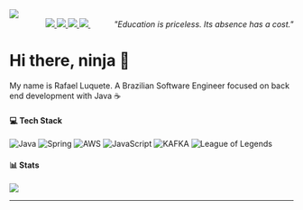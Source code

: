 <img src="https://github.com/Anmol-Baranwal/Cool-GIFs-For-GitHub/assets/74038190/0c7eb6ed-663b-4ce4-bfbd-18239a38ba1b">

<div style="text-align:end;">
    <a target='_blank' href="https://twitch.tv/rafaluket">
        <img src="https://img.shields.io/badge/Twitch-9146FF?style=for-the-badge&logo=twitch&logoColor=white">
    </a>
    <a target='_blank' href="https://x.com/rafaluket">
        <img src="https://img.shields.io/badge/X-000000?style=for-the-badge&logo=X&logoColor=white">
    </a>
    <a target='_blank' href="https://linkedin.com/in/rafaelluquete">
        <img src="https://img.shields.io/badge/LinkedIn-0077B5?style=for-the-badge&logo=linkedin&logoColor=white">
    </a>
    <a target='_blank' href="mailto:rafael.luquete@gmail.com">
        <img src="https://img.shields.io/badge/Gmail-EA4335?style=for-the-badge&logo=gmail&logoColor=white">
    </a>
     <i>"Education is priceless. Its absence has a cost."</i>
</div>

# Hi there, ninja 🥷
My name is Rafael Luquete. A Brazilian Software Engineer focused on back end development with Java ☕

#### 💻 Tech Stack
![Java](https://img.shields.io/badge/java-%23ED8B00.svg?style=for-the-badge&logo=openjdk&logoColor=white) ![Spring](https://img.shields.io/badge/spring-%236DB33F.svg?style=for-the-badge&logo=spring&logoColor=white) ![AWS](https://img.shields.io/badge/AWS-%23FF9900.svg?style=for-the-badge&logo=amazon-aws&logoColor=white) ![JavaScript](https://img.shields.io/badge/javascript-%23323330.svg?style=for-the-badge&logo=javascript&logoColor=%23F7DF1E) ![KAFKA](https://img.shields.io/badge/Kafka-231F20?style=for-the-badge&logo=apachekafka&logoColor=white) ![League of Legends](https://img.shields.io/badge/League%20Of%20Legends-C28F2C?style=for-the-badge&logo=leagueoflegends&logoColor=white) 
#### 📊 Stats
![](https://nirzak-streak-stats.vercel.app/?user=rafaluket&theme=tokyonight&hide_border=false)<br/>

---
